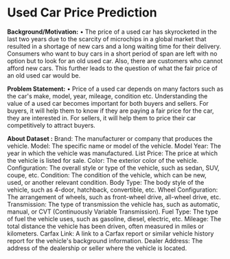 # Used Car Price Prediction
**Background/Motivation:**
•	The price of a used car has skyrocketed in the last two years due to the scarcity of microchips in a global market that resulted in a shortage of new cars and a long waiting time for their delivery. Consumers who want to buy cars in a short period of span are left with no option but to look for an old used car. Also, there are customers who cannot afford new cars. This further leads to the question of what the fair price of an old used car would be.

**Problem Statement:**
•	Price of a used car depends on many factors such as the car's make, model, year, mileage, condition etc. Understanding the value of a used car becomes important for both buyers and sellers. For buyers, it will help them to know if they are paying a fair price for the car, they are interested in. For sellers, it will help them to price their car competitively to attract buyers.

**About Dataset :**
Brand: The manufacturer or company that produces the vehicle.
Model: The specific name or model of the vehicle.
Model Year: The year in which the vehicle was manufactured.
List Price: The price at which the vehicle is listed for sale.
Color: The exterior color of the vehicle.
Configuration: The overall style or type of the vehicle, such as sedan, SUV, coupe, etc.
Condition: The condition of the vehicle, which can be new, used, or another relevant condition.
Body Type: The body style of the vehicle, such as 4-door, hatchback, convertible, etc.
Wheel Configuration: The arrangement of wheels, such as front-wheel drive, all-wheel drive, etc.
Transmission: The type of transmission the vehicle has, such as automatic, manual, or CVT (Continuously Variable Transmission).
Fuel Type: The type of fuel the vehicle uses, such as gasoline, diesel, electric, etc.
Mileage: The total distance the vehicle has been driven, often measured in miles or kilometers.
Carfax Link: A link to a Carfax report or similar vehicle history report for the vehicle's background information.
Dealer Address: The address of the dealership or seller where the vehicle is located.

